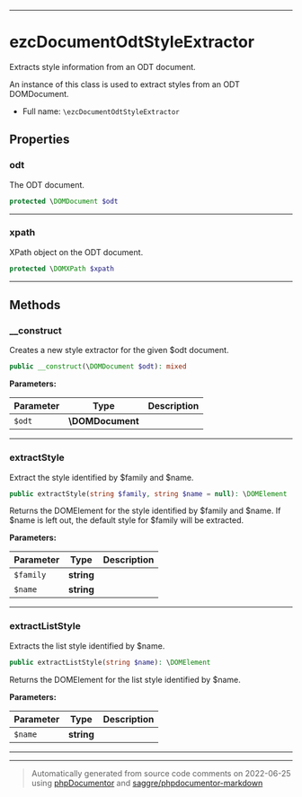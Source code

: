 ***

# ezcDocumentOdtStyleExtractor

Extracts style information from an ODT document.

An instance of this class is used to extract styles from an ODT
DOMDocument.

* Full name: `\ezcDocumentOdtStyleExtractor`



## Properties


### odt

The ODT document.

```php
protected \DOMDocument $odt
```






***

### xpath

XPath object on the ODT document.

```php
protected \DOMXPath $xpath
```






***

## Methods


### __construct

Creates a new style extractor for the given $odt document.

```php
public __construct(\DOMDocument $odt): mixed
```








**Parameters:**

| Parameter | Type | Description |
|-----------|------|-------------|
| `$odt` | **\DOMDocument** |  |




***

### extractStyle

Extract the style identified by $family and $name.

```php
public extractStyle(string $family, string $name = null): \DOMElement
```

Returns the DOMElement for the style identified by $family and $name. If
$name is left out, the default style for $family will be extracted.






**Parameters:**

| Parameter | Type | Description |
|-----------|------|-------------|
| `$family` | **string** |  |
| `$name` | **string** |  |




***

### extractListStyle

Extracts the list style identified by $name.

```php
public extractListStyle(string $name): \DOMElement
```

Returns the DOMElement for the list style identified by $name.






**Parameters:**

| Parameter | Type | Description |
|-----------|------|-------------|
| `$name` | **string** |  |




***


***
> Automatically generated from source code comments on 2022-06-25 using [phpDocumentor](http://www.phpdoc.org/) and [saggre/phpdocumentor-markdown](https://github.com/Saggre/phpDocumentor-markdown)
